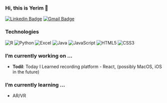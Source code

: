 ### Hi, this is Yerim 👋
[![Linkedin Badge](https://img.shields.io/badge/-LinkedIn-blue?style=flat-round&logo=Linkedin&logoColor=white&link=https://www.linkedin.com/in/yerimoh323/)](https://www.linkedin.com/in/yerimoh323/)
[![Gmail Badge](https://img.shields.io/badge/Gmail-d14836?style=flat-round&logo=Gmail&logoColor=white&link=mailto:yerim23oh@gmail.com)](mailto:yerim23oh@gmail.com)


### Technologies

![R](https://img.shields.io/badge/-R-000?&logo=R)
![Python](https://img.shields.io/badge/-Python-000?&logo=Python)
![Excel](https://img.shields.io/badge/-Excel-000?&logo=Excel)
![Java](https://img.shields.io/badge/-Java-000?&logo=Java&logoColor=007396)
![JavaScript](https://img.shields.io/badge/-JavaScript-000?&logo=JavaScript)
![HTML5](https://img.shields.io/badge/-HTML-E34F26?style=flat-square&logo=html5&logoColor=white)
![CSS3](https://img.shields.io/badge/-CSS-1572B6?style=flat-square&logo=css)

### I’m currently working on ...
- **Todil**: Today I Learned recording platform - React, (possibly MacOS, iOS in the future)

### I’m currently learning ...
- AR/VR
